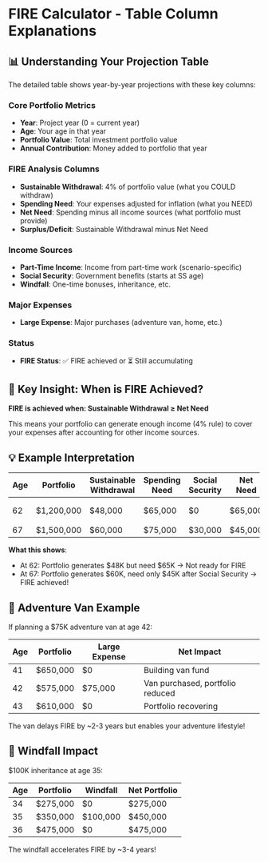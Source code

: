 # FIRE Calculator - Table Column Explanations

## 📊 Understanding Your Projection Table

The detailed table shows year-by-year projections with these key columns:

### Core Portfolio Metrics
- **Year**: Project year (0 = current year)
- **Age**: Your age in that year
- **Portfolio Value**: Total investment portfolio value
- **Annual Contribution**: Money added to portfolio that year

### FIRE Analysis Columns
- **Sustainable Withdrawal**: 4% of portfolio value (what you COULD withdraw)
- **Spending Need**: Your expenses adjusted for inflation (what you NEED)  
- **Net Need**: Spending minus all income sources (what portfolio must provide)
- **Surplus/Deficit**: Sustainable Withdrawal minus Net Need

### Income Sources
- **Part-Time Income**: Income from part-time work (scenario-specific)
- **Social Security**: Government benefits (starts at SS age)
- **Windfall**: One-time bonuses, inheritance, etc.

### Major Expenses
- **Large Expense**: Major purchases (adventure van, home, etc.)

### Status
- **FIRE Status**: ✅ FIRE achieved or ⏳ Still accumulating

## 🎯 Key Insight: When is FIRE Achieved?

**FIRE is achieved when: Sustainable Withdrawal ≥ Net Need**

This means your portfolio can generate enough income (4% rule) to cover your expenses after accounting for other income sources.

## 💡 Example Interpretation

| Age | Portfolio | Sustainable Withdrawal | Spending Need | Social Security | Net Need | Surplus/Deficit | Status |
|-----|-----------|----------------------|---------------|-----------------|----------|-----------------|---------|
| 62  | $1,200,000| $48,000             | $65,000       | $0              | $65,000  | -$17,000       | ⏳ Accumulating |
| 67  | $1,500,000| $60,000             | $75,000       | $30,000         | $45,000  | +$15,000       | ✅ FIRE |

**What this shows**:
- At 62: Portfolio generates $48K but need $65K → Not ready for FIRE
- At 67: Portfolio generates $60K, need only $45K after Social Security → FIRE achieved!

## 🚐 Adventure Van Example

If planning a $75K adventure van at age 42:

| Age | Portfolio | Large Expense | Net Impact |
|-----|-----------|---------------|------------|
| 41  | $650,000  | $0           | Building van fund |
| 42  | $575,000  | $75,000      | Van purchased, portfolio reduced |
| 43  | $610,000  | $0           | Portfolio recovering |

The van delays FIRE by ~2-3 years but enables your adventure lifestyle!

## 🌟 Windfall Impact

$100K inheritance at age 35:

| Age | Portfolio | Windfall | Net Portfolio |
|-----|-----------|----------|---------------|
| 34  | $275,000  | $0       | $275,000     |
| 35  | $350,000  | $100,000 | $450,000     |
| 36  | $475,000  | $0       | $475,000     |

The windfall accelerates FIRE by ~3-4 years!